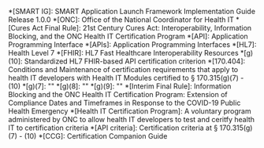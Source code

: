 *[SMART IG]: SMART Application Launch Framework Implementation Guide Release 1.0.0
*[ONC]: Office of the National Coordinator for Health IT
*[Cures Act Final Rule]: 21st Century Cures Act: Interoperability, Information Blocking, and the ONC Health IT Certification Program
*[API]: Application Programming Interface
*[APIs]: Application Programming Interfaces
*[HL7]: Health Level 7
*[FHIR]: HL7 Fast Healthcare Interoperability Resources
*[g)(10]: Standardized HL7 FHIR-based API certification criterion
*[170.404]: Conditions and Maintenance of certification requirements that apply to health IT developers with Health IT Modules certified to § 170.315(g)(7) - (10)
*[g)(7]: ""
*[g)(8]: ""
*[g)(9]: ""
*[Interim Final Rule]: Information Blocking and the ONC Health IT Certification Program: Extension of Compliance Dates and Timeframes in Response to the COVID-19 Public Health Emergency
*[Health IT Certification Program]: A voluntary program administered by ONC to allow health IT developers to test and ceritfy health IT to certification criteria
*[API criteria]: Certification criteria at § 170.315(g)(7) - (10)
*[CCG]: Certification Companion Guide